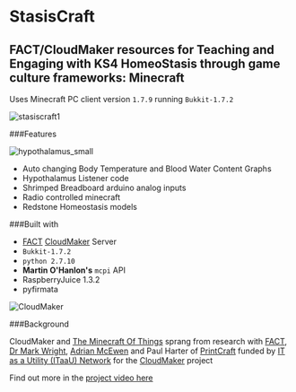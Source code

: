 # StasisCraft
## FACT/CloudMaker resources for Teaching and Engaging with KS4 HomeoStasis through game culture frameworks: Minecraft

Uses Minecraft PC client version `1.7.9` running `Bukkit-1.7.2`

![stasiscraft1](https://cloud.githubusercontent.com/assets/128456/11131628/71af0ff4-8983-11e5-88ad-90708e86d6ee.png)

###Features

![hypothalamus_small](https://cloud.githubusercontent.com/assets/128456/11132490/17ac85fe-8988-11e5-8daf-c4e3992d1681.gif)

 * Auto changing Body Temperature and Blood Water Content Graphs
 * Hypothalamus Listener code
 * Shrimped Breadboard arduino analog inputs
 * Radio controlled minecraft
 * Redstone Homeostasis models

###Built with 

 * [FACT](http://www.fact.co.uk/projects/cloudmaker-making-minecraft-real.aspx) [CloudMaker](https://github.com/cheapjack/CloudMaker) Server
 * `Bukkit-1.7.2`
 * `python 2.7.10`
 * **Martin O'Hanlon's** `mcpi` API
 * RaspberryJuice 1.3.2
 * pyfirmata

![CloudMaker](https://github.com/cheapjack/cheapjack.github.io/blob/master/tumblr_files/Cloudmaker.png)

###Background

CloudMaker and [The Minecraft Of Things](http://minecraftofthings.tumblr.com) sprang from research with [FACT](http://fact.co.uk/), [Dr Mark Wright](https://twitter.com/dr_mark_wright), [Adrian McEwen](http://www.mcqn.com/) and Paul Harter of [PrintCraft](http://www.printcraft.org/) funded by [IT as a Utility (ITaaU) Network](http://www.itutility.ac.uk) for the [CloudMaker](http://www.fact.co.uk/projects/cloudmaker-making-minecraft-real.aspx) project

Find out more in the [project video here](https://vimeo.com/92258008)

